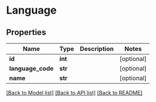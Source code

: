 # Language

## Properties
Name | Type | Description | Notes
------------ | ------------- | ------------- | -------------
**id** | **int** |  | [optional] 
**language_code** | **str** |  | [optional] 
**name** | **str** |  | [optional] 

[[Back to Model list]](../README.md#documentation-for-models) [[Back to API list]](../README.md#documentation-for-api-endpoints) [[Back to README]](../README.md)

